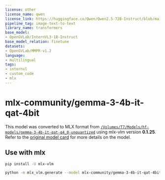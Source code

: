 ```yaml
---
license: other
license_name: qwen
license_link: https://huggingface.co/Qwen/Qwen2.5-72B-Instruct/blob/main/LICENSE
pipeline_tag: image-text-to-text
library_name: transformers
base_model:
- OpenGVLab/InternVL3-1B-Instruct
base_model_relation: finetune
datasets:
- OpenGVLab/MMPR-v1.2
language:
- multilingual
tags:
- internvl
- custom_code
- mlx
---
```


# mlx-community/gemma-3-4b-it-qat-4bit
This model was converted to MLX format from [`/Volumes/T7/Models/hf-models/gemma-3-4b-it-qat-q4_0-unquantized`]() using mlx-vlm version **0.1.25**.
Refer to the [original model card](https://huggingface.co//Volumes/T7/Models/hf-models/gemma-3-4b-it-qat-q4_0-unquantized) for more details on the model.
## Use with mlx

```bash
pip install -U mlx-vlm
```

```bash
python -m mlx_vlm.generate --model mlx-community/gemma-3-4b-it-qat-4bit --max-tokens 100 --temperature 0.0 --prompt "Describe this image." --image <path_to_image>
```
